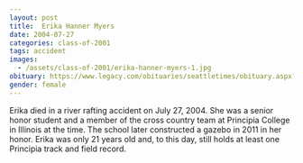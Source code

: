 ```yaml
---
layout: post
title:  Erika Hanner Myers
date: 2004-07-27
categories: class-of-2001
tags: accident
images:
  - /assets/class-of-2001/erika-hanner-myers-1.jpg
obituary: https://www.legacy.com/obituaries/seattletimes/obituary.aspx?page=lifestory&pid=2468438
gender: female
---
```

Erika died in a river rafting accident on July 27, 2004.  She was a senior honor student and a member of the cross country team at Principia College in Illinois at the time.  The school later constructed a gazebo in 2011 in her honor.  Erika was only 21 years old and, to this day, still holds at least one Principia track and field record.  
